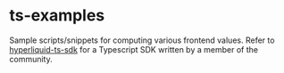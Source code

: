 # ts-examples

Sample scripts/snippets for computing various frontend values. Refer to [hyperliquid-ts-sdk](https://github.com/nomeida/hyperliquid) for a Typescript SDK written by a member of the community.
